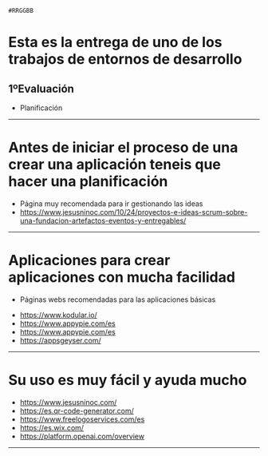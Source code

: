 `#RRGGBB`
# Esta es la entrega de uno de los trabajos de entornos de desarrollo
## 1ºEvaluación
- Planificación

----------------------------------------------

# Antes de iniciar el proceso de una crear una aplicación teneis que hacer una planificación
* Página muy recomendada para ir gestionando las ideas
* https://www.jesusninoc.com/10/24/proyectos-e-ideas-scrum-sobre-una-fundacion-artefactos-eventos-y-entregables/
--------------------------------------------------
# Aplicaciones para crear aplicaciones con mucha facilidad
- Páginas webs recomendadas para las aplicaciones básicas
* https://www.kodular.io/
* https://www.appypie.com/es
* https://www.appypie.com/es
* https://appsgeyser.com/
----------------------------------------------------- 
# Su uso es muy fácil y ayuda mucho
* https://www.jesusninoc.com/
* https://es.qr-code-generator.com/
* https://www.freelogoservices.com/es
* https://es.wix.com/
* https://platform.openai.com/overview
---------------------------------------


